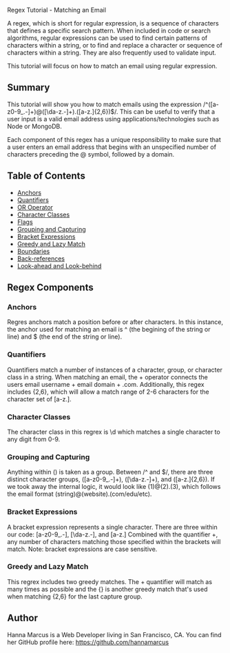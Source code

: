 Regex Tutorial - Matching an Email

A regex, which is short for regular expression, is a sequence of characters that defines a specific search pattern. When included in code or search algorithms, regular expressions can be used to find certain patterns of characters within a string, or to find and replace a character or sequence of characters within a string. They are also frequently used to validate input. 

This tutorial will focus on how to match an email using regular expression. 

## Summary

This tutorial will show you how to match emails using the expression /^([a-z0-9_\.-]+)@([\da-z\.-]+)\.([a-z\.]{2,6})$/. This can be useful to verify that a user input is a valid email address using applications/technologies such as Node or MongoDB. 

Each component of this regex has a unique responsibility to make sure that a user enters an email address that begins with an unspecified number of characters preceding the @ symbol, followed by a domain.

## Table of Contents

- [Anchors](#anchors)
- [Quantifiers](#quantifiers)
- [OR Operator](#or-operator)
- [Character Classes](#character-classes)
- [Flags](#flags)
- [Grouping and Capturing](#grouping-and-capturing)
- [Bracket Expressions](#bracket-expressions)
- [Greedy and Lazy Match](#greedy-and-lazy-match)
- [Boundaries](#boundaries)
- [Back-references](#back-references)
- [Look-ahead and Look-behind](#look-ahead-and-look-behind)

## Regex Components

### Anchors
Regres anchors match a position before or after characters. In this instance, the anchor used for matching an email is ^ (the begining of the string or line) and $ (the end of the string or line). 

### Quantifiers
Quantifiers match a number of instances of a character, group, or character class in a string. When matching an email, the + operator connects the users email username + email domain + .com. Additionally, this regex includes {2,6}, which will allow a match range of 2-6 characters for the character set of [a-z\.].

### Character Classes
The character class in this regrex is \d which matches a single character to any digit from 0-9.

### Grouping and Capturing
Anything within () is taken as a group. Between /^ and $/, there are three distinct character groups, ([a-z0-9_.-]+), ([\da-z.-]+), and ([a-z.]{2,6}). If we took away the internal logic, it would look like (1)@(2).(3), which follows the email format (string)@(website).(com/edu/etc).

### Bracket Expressions
A bracket expression represents a single character. There are three within our code: [a-z0-9_.-], [\da-z.-], and [a-z.]
Combined with the quantifier +, any number of characters matching those specified within the brackets will match. Note: bracket expressions are case sensitive. 

### Greedy and Lazy Match
This regrex includes two greedy matches. The + quantifier will match as many times as possible and the {} is another greedy match that's used when matching {2,6} for the last capture group.

## Author
Hanna Marcus is a Web Developer living in San Francisco, CA. You can find her GitHub profile here: https://github.com/hannamarcus 